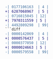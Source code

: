 ```diff
-| 0177106163  | 4 |
+| 6287068967  | 5 |
-| 0716815045 | 12|
+| 7970311559 | 5 |
-| 4492809298  | 99|
```diff
-| 0000142069  | 4 |
+| 0000576437  | 5 |
-| 0000377050 | 12|
+| 0000024663 | 5 |
-| 0000579558  | 99|
